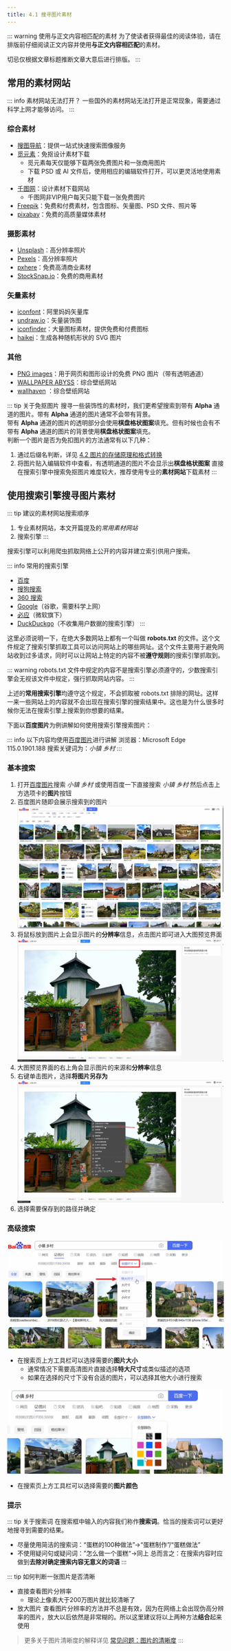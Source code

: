 ```yaml
---
title: 4.1 搜寻图片素材
---
```


::: warning 使用与正文内容相匹配的素材
为了使读者获得最佳的阅读体验，请在排版前仔细阅读正文内容并使用**与正文内容相匹配**的素材。

切忌仅根据文章标题推断文章大意后进行排版。
:::

## 常用的素材网站

::: info 素材网站无法打开？
一些国外的素材网站无法打开是正常现象，需要通过科学上网才能够访问。
:::

### 综合素材
- [搜图导航](https://www.91sotu.com/)：提供一站式快速搜索图像服务
- [觅元素](https://www.51yuansu.com/)：免抠设计素材下载
  - 觅元素每天仅能够下载两张免费图片和一张商用图片
  - 下载 PSD 或 AI 文件后，使用相应的编辑软件打开，可以更灵活地使用素材
- [千图网](https://www.58pic.com/)：设计素材下载网站
  - 千图网非VIP用户每天只能下载一张免费图片
- [Freepik](https://www.freepik.com/)：免费和付费素材，包含图标、矢量图、PSD 文件、照片等
- [pixabay](https://pixabay.com/)：免费的高质量媒体素材

### 摄影素材
- [Unsplash](https://unsplash.com/)：高分辨率照片
- [Pexels](https://www.pexels.com/)：高分辨率照片
- [pxhere](https://pxhere.com/)：免费高清商业素材
- [StockSnap.io](https://stocksnap.io/)：免费的商用素材

### 矢量素材
- [iconfont](https://www.iconfont.cn/)：阿里妈妈矢量库
- [undraw.io](https://undraw.co/illustrations/)：矢量装饰图
- [iconfinder](https://www.iconfinder.com/)：大量图标素材，提供免费和付费图标
- [haikei](https://app.haikei.app/)：生成各种随机形状的 SVG 图片

### 其他
- [PNG images](https://pngimg.com/)：用于网页和图形设计的免费 PNG 图片（带有透明通道）
- [WALLPAPER ABYSS](https://wall.alphacoders.com/)：综合壁纸网站
- [wallhaven](https://wallhaven.cc/) <badge text="国内不可用" type="warning"/>：综合壁纸网站

::: tip 关于免抠图片
搜寻一些装饰性的素材时，我们更希望搜索到带有 **Alpha** 通道的图片。带有 **Alpha** 通道的图片通常不会带有背景。  
带有 **Alpha** 通道的图片的透明部分会使用**棋盘格状图案**填充。但有时候也会有不带有 **Alpha** 通道的图片的背景使用**棋盘格状图案**填充。  
判断一个图片是否为免扣图片的方法通常有以下几种：
1. 通过后缀名判断，详见 [4.2 图片的存储原理和格式转换](4.2.md#图片格式)
2. 将图片贴入编辑软件中查看，有透明通道的图片不会显示出**棋盘格状图案**
直接在搜索引擎中搜索免抠图片难度较大，推荐使用专业的**素材网站**下载素材
:::

## 使用搜索引擎搜寻图片素材

::: tip 建议的素材网站搜索顺序
1. 专业素材网站，本文开篇提及的*常用素材网站*
2. 搜索引擎
:::

搜索引擎可以利用爬虫抓取网络上公开的内容并建立索引供用户搜索。

::: info 常用的搜索引擎
- [百度](https://www.baidu.com/)
- [搜狗搜索](https://www.sogou.com/)
- [360 搜索](https://www.so.com/)
- [Google](https://www.google.com/)（谷歌，需要科学上网）
- [必应](https://cn.bing.com/)（微软旗下）
- [DuckDuckgo](https://duckduckgo.com/)（不收集用户数据的搜索引擎）
:::

这里必须说明一下，在绝大多数网站上都有一个叫做 **robots.txt** 的文件。这个文件规定了搜索引擎抓取工具可以访问网站上的哪些网址。这个文件主要用于避免网站收到过多请求，同时可以让网站上特定的内容不被**遵守规则**的搜索引擎抓取到。

::: warning
robots.txt 文件中规定的内容不是搜索引擎必须遵守的，少数搜索引擎会无视该文件中规定，强行抓取网站内容。
:::

上述的**常用搜索引擎**均遵守这个规定，不会抓取被 robots.txt 排除的网址。这样一来一些网站上的内容就不会出现在搜索引擎的搜索结果中。这也是为什么很多时候你无法在搜索引擎上搜索到你想要的结果。

下面以**百度图片**为例讲解如何使用搜索引擎搜索图片：

::: info
以下内容均使用[百度图片](https://image.baidu.com/)进行讲解
浏览器：Microsoft Edge 115.0.1901.188
搜索关键词为：*小镇* *乡村*
:::

### 基本搜索

1. 打开[百度图片](https://image.baidu.com/)搜索 *小镇* *乡村* 或使用百度一下直接搜索 *小镇* *乡村* 然后点击上方选项卡的**图片**按钮
2. 百度图片随即会展示搜索到的图片![](../assets/image/Pastedimage20230807212200.jpg)
3. 将鼠标放到图片上会显示图片的**分辨率**信息，点击图片即可进入大图预览界面![](../assets/image/Pastedimage20230807212359.jpg)
4. 大图预览界面的右上角会显示图片的来源和**分辨率**信息
5. 右键单击图片，选择**将图片另存为**![](../assets/image/Pastedimage20230807212546.jpg)
6. 选择需要保存到的路径并确定

### 高级搜索

![](../assets/image/Pastedimage20230807221306.jpg)

- 在搜索页上方工具栏可以选择需要的**图片大小**
	- 通常情况下需要高清图片直接选择**特大尺寸**或类似描述的选项
	- 如果在选择的尺寸下没有合适的图片，可以选择其他大小进行搜索

![](../assets/image/Pastedimage20230807221701.jpg)

- 在搜索页上方工具栏可以选择需要的**图片颜色**

### 提示

::: tip 关于搜索词
在搜索框中输入的内容我们称作**搜索词**。恰当的搜索词可以更好地搜寻到需要的结果。
- 尽量使用简洁的搜索词：“蛋糕的100种做法”->“蛋糕制作”/“蛋糕做法”
- 不使用疑问句或疑问词：”怎么做一个蛋糕“->同上
总而言之：在搜索内容时应做到**去除对确定搜索内容无意义的词语**
:::

::: tip 如何判断一张图片是否清晰
- 直接查看图片分辨率
	- 理论上像素大于200万图片就比较清晰了
- 放大图片
查看图片分辨率的方法并不总是有效，因为在网络上会出现伪高分辨率的图片，放大以后依然是非常糊的。所以这里建议将以上两种方法**结合**起来使用
> 更多关于图片清晰度的解释详见 [常见问题：图片的清晰度](../Appendix/question.md#图片的清晰度)
:::
